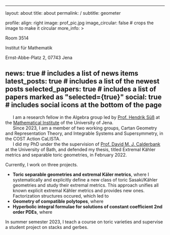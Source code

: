 <meta name="google-site-verification" content="e0YoaAfLkcyn2MjtlNYg1i9RSD3OgnAt9IM1uC833xQ" />

---
layout: about
title: about
permalink: /
subtitle: geometer

profile:
  align: right
  image: prof_pic.jpg
  image_circular: false # crops the image to make it circular
  more_info: >
    <p>Room 3514</p>
    <p>Institut für Mathematik</p>
    <p>Ernst-Abbe-Platz 2, 07743 Jena</p>

news: true # includes a list of news items
latest_posts: true # includes a list of the newest posts
selected_papers: true # includes a list of papers marked as "selected={true}"
social: true # includes social icons at the bottom of the page
---
&nbsp;&nbsp;&nbsp;&nbsp;&nbsp;&nbsp;I am a research fellow in the Algebra group led by [Prof. Hendrik Süß](https://ibykus.sdf.org/website/) at the [Mathematical Institute](https://www.fmi.uni-jena.de/institut-mathematik) of the University of Jena.  
&nbsp;&nbsp;&nbsp;&nbsp;&nbsp;&nbsp;Since 2023, I am  a member of two working groups, Cartan Geometry and Representation Theory, and Integrable Systems and Supersymmetry, in the COST Action CaLISTA.  
&nbsp;&nbsp;&nbsp;&nbsp;&nbsp;&nbsp;I did my PhD under the the supervision of [Prof. David M. J. Calderbank](https://people.bath.ac.uk/dmjc20/) at the University of Bath, and defended my thesis, titled Extremal Kähler metrics and separable toric geometries, in February 2022.

Currently, I work on three projects.
- **Toric separable geometries and extremal Käler metrics**, where I systematically and explicitly define a new class of toric Sasaki/Kähler geometries and study their extremal metrics. This approach unifies all known explicit extremal Kähler metrics and provides new ones. Factorization structures occured, which led to
- **Geometry of compatible polytopes**, where
- **Hyperbolic integral formulae for solutions of constant coefficient 2nd order PDEs**, where

In summer semester 2023, I teach a course on toric varieties and supervise a student project on stacks and gerbes.

